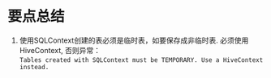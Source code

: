 # 要点总结

1. 使用SQLContext创建的表必须是临时表，如要保存成非临时表. 必须使用HiveContext, 否则异常：  
`Tables created with SQLContext must be TEMPORARY. Use a HiveContext instead.`
